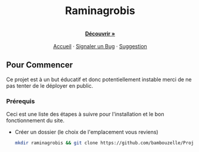 <!-- PROJECT LOGO -->
<br />
<p align="center">
  <a href="#">
  </a>

  <h1 align="center"><b>Raminagrobis</b></h1>

  <p align="center">
    <br />
    <a href="https://github.com/sbdjs/website"><strong>Découvrir »</strong></a>
    <br />
    <br />
    <a href="https://github.com/sbdjs/website">Accueil</a>
    ·
    <a href="https://github.com/sbdjs/website/issues">Signaler un Bug</a>
    ·
    <a href="https://github.com/sbdjs/website/issues">Suggestion</a>
  </p>
</p>

<!-- GETTING STARTED -->
## Pour Commencer

Ce projet est à un but éducatif et donc potentiellement instable merci de ne pas tenter de le déployer en public.

### Prérequis

Ceci est une liste des étapes à suivre pour l'installation et le bon fonctionnement du site.

* Créer un dossier (le choix de l'emplacement vous reviens)
  ```sh
  mkdir raminagrobis && git clone https://github.com/bambouzelle/Projet_BTS_Raminagrobis.git
  ```
